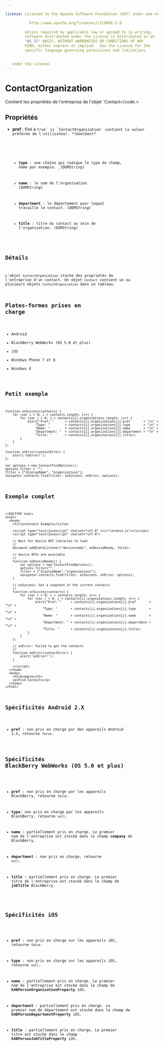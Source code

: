 ```yaml
---

license: Licensed to the Apache Software Foundation (ASF) under one or more contributor license agreements. See the NOTICE file distributed with this work for additional information regarding copyright ownership. The ASF licenses this file to you under the Apache License, Version 2.0 (the "License"); you may not use this file except in compliance with the License. You may obtain a copy of the License at

           http://www.apache.org/licenses/LICENSE-2.0
    
         Unless required by applicable law or agreed to in writing,
         software distributed under the License is distributed on an
         "AS IS" BASIS, WITHOUT WARRANTIES OR CONDITIONS OF ANY
         KIND, either express or implied.  See the License for the
         specific language governing permissions and limitations
    

   under the License.
---
```


# ContactOrganization

Contient les propriétés de l'entreprise de l'objet `Contact</code.></p>

<h2>Propriétés</h2>

<ul>
<li><p><strong>pref</strong> : fixé à <code>true` si `ContactOrganization` contient la valeur préférée de l'utilisateur. *(booléen)*</li> 

*   **type** : une chaîne qui indique le type de champ, *home* par exemple. _(DOMString)

*   **name** : le nom de l'organisation. *(DOMString)*

*   **department** : le département pour lequel travaille le contact. *(DOMString)*

*   **title** : titre du contact au sein de l'organisation. *(DOMString)*</ul> 

## Détails

L'objet `ContactOrganization` stocke des propriétés de l'entreprise d'un contact. Un objet `Contact` contient un ou plusieurs objets `ContactOrganization` dans un tableau.

## Plates-formes prises en charge

*   Android
*   BlackBerry WebWorks (OS 5.0 et plus)
*   iOS
*   Windows Phone 7 et 8
*   Windows 8

## Petit exemple

    function onSuccess(contacts) {
        for (var i = 0; i < contacts.length; i++) {
            for (var j = 0; j < contacts[i].organizations.length; j++) {
                alert("Pref: "      + contacts[i].organizations[j].pref       + "\n" +
                    "Type: "        + contacts[i].organizations[j].type       + "\n" +
                    "Name: "        + contacts[i].organizations[j].name       + "\n" +
                    "Department: "  + contacts[i].organizations[j].department + "\n" +
                    "Title: "       + contacts[i].organizations[j].title);
            }
        }
    };
    
    function onError(contactError) {
        alert('onError!');
    };
    
    var options = new ContactFindOptions();
    options.filter = "";
    filter = ["displayName", "organizations"];
    navigator.contacts.find(filter, onSuccess, onError, options);
    

## Exemple complet

    <!DOCTYPE html>
    <html>
      <head>
        <title>Contact Example</title>
    
        <script type="text/javascript" charset="utf-8" src="cordova.js"></script>
        <script type="text/javascript" charset="utf-8">
    
        // Wait for device API libraries to load
        //
        document.addEventListener("deviceready", onDeviceReady, false);
    
        // device APIs are available
        //
        function onDeviceReady() {
            var options = new ContactFindOptions();
            options.filter="";
            filter = ["displayName","organizations"];
            navigator.contacts.find(filter, onSuccess, onError, options);
        }
    
        // onSuccess: Get a snapshot of the current contacts
        //
        function onSuccess(contacts) {
            for (var i = 0; i < contacts.length; i++) {
                for (var j = 0; j < contacts[i].organizations.length; j++) {
                    alert("Pref: "     + contacts[i].organizations[j].pref       + "\n" +
                        "Type: "       + contacts[i].organizations[j].type       + "\n" +
                        "Name: "       + contacts[i].organizations[j].name       + "\n" +
                        "Department: " + contacts[i].organizations[j].department + "\n" +
                        "Title: "      + contacts[i].organizations[j].title);
                }
            }
        };
    
        // onError: Failed to get the contacts
        //
        function onError(contactError) {
            alert('onError!');
        }
    
        </script>
      </head>
      <body>
        <h1>Example</h1>
        <p>Find Contacts</p>
      </body>
    </html>
    

## Spécificités Android 2.X

*   **pref** : non pris en charge par des appareils Android 2.X, retourne `false`.

## Spécificités BlackBerry WebWorks (OS 5.0 et plus)

*   **pref** : non pris en charge par les appareils BlackBerry, retourne `false`.

*   **type**: non pris en charge par les appareils BlackBerry, retourne `null`.

*   **name** : partiellement pris en charge. Le premier nom de l'entreprise est stocké dans le champ **company** de BlackBerry.

*   **department** : non pris en charge, retourne `null`.

*   **title** : partiellement pris en charge. Le premier titre de l'entreprise est stocké dans le champ de **jobTitle** BlackBerry.

## Spécificités iOS

*   **pref** : non pris en charge sur les appareils iOS, retourne `false`.

*   **type** : non pris en charge sur les appareils iOS, retourne `null`.

*   **name** : partiellement pris en charge. Le premier nom de l'entreprise est stocké dans le champ de **kABPersonOrganizationProperty** iOS.

*   **department** : partiellement pris en charge. Le premier nom de département est stocké dans le champ de **kABPersonDepartmentProperty** iOS.

*   **title** : partiellement pris en charge. Le premier titre est stocké dans le champ **kABPersonJobTitleProperty** iOS.